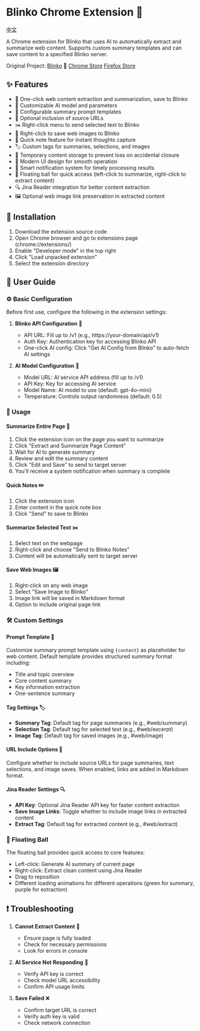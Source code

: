 # Blinko Chrome Extension 🚀

[中文](README_CN.md)

A Chrome extension for Blinko that uses AI to automatically extract and summarize web content. Supports custom summary templates and can save content to a specified Blinko server.

Original Project: [Blinko](https://github.com/blinko-space/blinko) 🔗
[Chrome Store](https://chromewebstore.google.com/detail/blinko%E7%BD%91%E9%A1%B5%E5%86%85%E5%AE%B9%E6%8F%90%E5%8F%96%E6%80%BB%E7%BB%93/gpdobkhkjbgbgllpkhaomajicoaccjjo?hl=zh-CN&utm_source=ext_sidebar)
[Firefox Store](https://addons.mozilla.org/addon/blinko-extension/)

## ✨ Features

- 🤖 One-click web content extraction and summarization, save to Blinko
- 🎯 Customizable AI model and parameters
- 📝 Configurable summary prompt templates
- 🔗 Optional inclusion of source URLs
- ✂️ Right-click menu to send selected text to Blinko
- 📌️ Right-click to save web images to Blinko
- 📌 Quick note feature for instant thoughts capture
- 🏷️ Custom tags for summaries, selections, and images
- 💾 Temporary content storage to prevent loss on accidental closure
- 🎨 Modern UI design for smooth operation
- 🔔 Smart notification system for timely processing results
- 🎈 Floating ball for quick access (left-click to summarize, right-click to extract content)
- 🔍 Jina Reader integration for better content extraction
- 🖼️ Optional web image link preservation in extracted content

## 🔧 Installation

1. Download the extension source code
2. Open Chrome browser and go to extensions page (chrome://extensions/)
3. Enable "Developer mode" in the top right
4. Click "Load unpacked extension"
5. Select the extension directory

## 📖 User Guide

### ⚙️ Basic Configuration

Before first use, configure the following in the extension settings:

1. **Blinko API Configuration** 🎯
   - API URL: Fill up to /v1 (e.g., https://your-domain/api/v1)
   - Auth Key: Authentication key for accessing Blinko API
   - One-click AI config: Click "Get AI Config from Blinko" to auto-fetch AI settings

2. **AI Model Configuration** 🤖
   - Model URL: AI service API address (fill up to /v1)
   - API Key: Key for accessing AI service
   - Model Name: AI model to use (default: gpt-4o-mini)
   - Temperature: Controls output randomness (default: 0.5)

### 🚀 Usage

#### Summarize Entire Page 📄

1. Click the extension icon on the page you want to summarize
2. Click "Extract and Summarize Page Content"
3. Wait for AI to generate summary
4. Review and edit the summary content
5. Click "Edit and Save" to send to target server
6. You'll receive a system notification when summary is complete

#### Quick Notes ✏️

1. Click the extension icon
2. Enter content in the quick note box
3. Click "Send" to save to Blinko

#### Summarize Selected Text ✂️

1. Select text on the webpage
2. Right-click and choose "Send to Blinko Notes"
3. Content will be automatically sent to target server

#### Save Web Images 🖼️

1. Right-click on any web image
2. Select "Save Image to Blinko"
3. Image link will be saved in Markdown format
4. Option to include original page link

### 🛠️ Custom Settings

#### Prompt Template 📝

Customize summary prompt template using `{content}` as placeholder for web content. Default template provides structured summary format including:
- Title and topic overview
- Core content summary
- Key information extraction
- One-sentence summary

#### Tag Settings 🏷️

- **Summary Tag**: Default tag for page summaries (e.g., #web/summary)
- **Selection Tag**: Default tag for selected text (e.g., #web/excerpt)
- **Image Tag**: Default tag for saved images (e.g., #web/image)

#### URL Include Options 🔗

Configure whether to include source URLs for page summaries, text selections, and image saves. When enabled, links are added in Markdown format.

#### Jina Reader Settings 🔍

- **API Key**: Optional Jina Reader API key for faster content extraction
- **Save Image Links**: Toggle whether to include image links in extracted content
- **Extract Tag**: Default tag for extracted content (e.g., #web/extract)

### 🎈 Floating Ball

The floating ball provides quick access to core features:
- Left-click: Generate AI summary of current page
- Right-click: Extract clean content using Jina Reader
- Drag to reposition
- Different loading animations for different operations (green for summary, purple for extraction)

## ❗ Troubleshooting

1. **Cannot Extract Content** 🚫
   - Ensure page is fully loaded
   - Check for necessary permissions
   - Look for errors in console

2. **AI Service Not Responding** 🤖
   - Verify API key is correct
   - Check model URL accessibility
   - Confirm API usage limits

3. **Save Failed** ❌
   - Confirm target URL is correct
   - Verify auth key is valid
   - Check network connection
